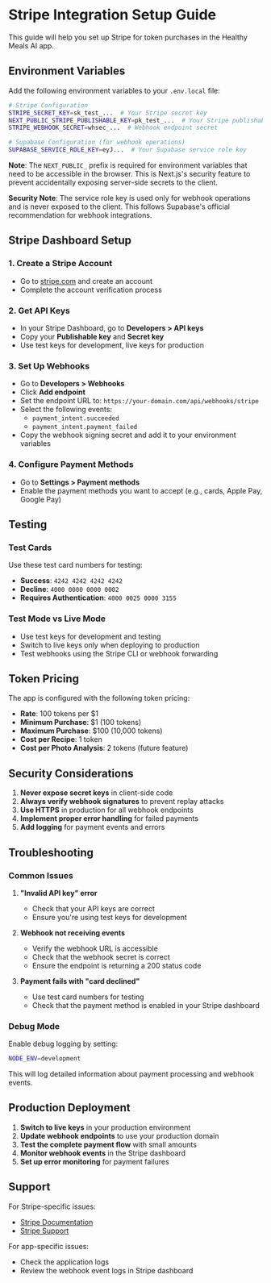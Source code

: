 # Stripe Integration Setup Guide

This guide will help you set up Stripe for token purchases in the Healthy Meals AI app.

## Environment Variables

Add the following environment variables to your `.env.local` file:

```bash
# Stripe Configuration
STRIPE_SECRET_KEY=sk_test_...  # Your Stripe secret key
NEXT_PUBLIC_STRIPE_PUBLISHABLE_KEY=pk_test_...  # Your Stripe publishable key (client-side)
STRIPE_WEBHOOK_SECRET=whsec_...  # Webhook endpoint secret

# Supabase Configuration (for webhook operations)
SUPABASE_SERVICE_ROLE_KEY=eyJ...  # Your Supabase service role key
```

**Note**: The `NEXT_PUBLIC_` prefix is required for environment variables that need to be accessible in the browser. This is Next.js's security feature to prevent accidentally exposing server-side secrets to the client.

**Security Note**: The service role key is used only for webhook operations and is never exposed to the client. This follows Supabase's official recommendation for webhook integrations.

## Stripe Dashboard Setup

### 1. Create a Stripe Account

- Go to [stripe.com](https://stripe.com) and create an account
- Complete the account verification process

### 2. Get API Keys

- In your Stripe Dashboard, go to **Developers > API keys**
- Copy your **Publishable key** and **Secret key**
- Use test keys for development, live keys for production

### 3. Set Up Webhooks

- Go to **Developers > Webhooks**
- Click **Add endpoint**
- Set the endpoint URL to: `https://your-domain.com/api/webhooks/stripe`
- Select the following events:
  - `payment_intent.succeeded`
  - `payment_intent.payment_failed`
- Copy the webhook signing secret and add it to your environment variables

### 4. Configure Payment Methods

- Go to **Settings > Payment methods**
- Enable the payment methods you want to accept (e.g., cards, Apple Pay, Google Pay)

## Testing

### Test Cards

Use these test card numbers for testing:

- **Success**: `4242 4242 4242 4242`
- **Decline**: `4000 0000 0000 0002`
- **Requires Authentication**: `4000 0025 0000 3155`

### Test Mode vs Live Mode

- Use test keys for development and testing
- Switch to live keys only when deploying to production
- Test webhooks using the Stripe CLI or webhook forwarding

## Token Pricing

The app is configured with the following token pricing:

- **Rate**: 100 tokens per $1
- **Minimum Purchase**: $1 (100 tokens)
- **Maximum Purchase**: $100 (10,000 tokens)
- **Cost per Recipe**: 1 token
- **Cost per Photo Analysis**: 2 tokens (future feature)

## Security Considerations

1. **Never expose secret keys** in client-side code
2. **Always verify webhook signatures** to prevent replay attacks
3. **Use HTTPS** in production for all webhook endpoints
4. **Implement proper error handling** for failed payments
5. **Add logging** for payment events and errors

## Troubleshooting

### Common Issues

1. **"Invalid API key" error**

   - Check that your API keys are correct
   - Ensure you're using test keys for development

2. **Webhook not receiving events**

   - Verify the webhook URL is accessible
   - Check that the webhook secret is correct
   - Ensure the endpoint is returning a 200 status code

3. **Payment fails with "card declined"**
   - Use test card numbers for testing
   - Check that the payment method is enabled in your Stripe dashboard

### Debug Mode

Enable debug logging by setting:

```bash
NODE_ENV=development
```

This will log detailed information about payment processing and webhook events.

## Production Deployment

1. **Switch to live keys** in your production environment
2. **Update webhook endpoints** to use your production domain
3. **Test the complete payment flow** with small amounts
4. **Monitor webhook events** in the Stripe dashboard
5. **Set up error monitoring** for payment failures

## Support

For Stripe-specific issues:

- [Stripe Documentation](https://stripe.com/docs)
- [Stripe Support](https://support.stripe.com)

For app-specific issues:

- Check the application logs
- Review the webhook event logs in Stripe dashboard
